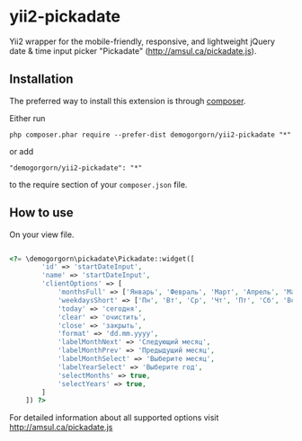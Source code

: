 yii2-pickadate
=====================
Yii2 wrapper for the mobile-friendly, responsive, and lightweight jQuery date & time input picker "Pickadate" (http://amsul.ca/pickadate.js).

Installation
------------

The preferred way to install this extension is through [composer](http://getcomposer.org/download/).

Either run

```
php composer.phar require --prefer-dist demogorgorn/yii2-pickadate "*"
```

or add

```
"demogorgorn/yii2-pickadate": "*"
```

to the require section of your `composer.json` file.


How to use
----------

On your view file.

```php

<?= \demogorgorn\pickadate\Pickadate::widget([
        'id' => 'startDateInput',
        'name' => 'startDateInput',
        'clientOptions' => [
            'monthsFull' => ['Январь', 'Февраль', 'Март', 'Апрель', 'Май', 'Июнь', 'Июль', 'Август', 'Сентябрь', 'Октябрь', 'Ноябрь', 'Декабрь'],
            'weekdaysShort' => ['Пн', 'Вт', 'Ср', 'Чт', 'Пт', 'Сб', 'Вс'],
            'today' => 'сегодня',
            'clear' => 'очистить',
            'close' => 'закрыть',
            'format' => 'dd.mm.yyyy',
            'labelMonthNext' => 'Следующий месяц',
            'labelMonthPrev' => 'Предыдущий месяц',
            'labelMonthSelect' => 'Выберите месяц',
            'labelYearSelect' => 'Выберите год',
            'selectMonths' => true,
            'selectYears' => true,
        ]
    ]) ?>

```

For detailed information about all supported options visit http://amsul.ca/pickadate.js
